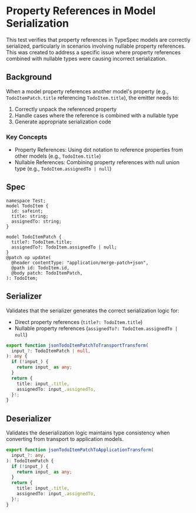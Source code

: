 # Property References in Model Serialization

This test verifies that property references in TypeSpec models are correctly serialized, particularly in scenarios involving nullable property references. This was created to address a specific issue where property references combined with nullable types were causing incorrect serialization.

## Background

When a model property references another model's property (e.g., `TodoItemPatch.title` referencing `TodoItem.title`), the emitter needs to:

1. Correctly unpack the referenced property
2. Handle cases where the reference is combined with a nullable type
3. Generate appropriate serialization code

### Key Concepts

- Property References: Using dot notation to reference properties from other models (e.g., `TodoItem.title`)
- Nullable References: Combining property references with null union type (e.g., `TodoItem.assignedTo | null`)

## Spec

```tsp
namespace Test;
model TodoItem {
  id: safeint;
  title: string;
  assignedTo: string;
}

model TodoItemPatch {
  title?: TodoItem.title;
  assignedTo?: TodoItem.assignedTo | null;
}
@patch op update(
  @header contentType: "application/merge-patch+json",
  @path id: TodoItem.id,
  @body patch: TodoItemPatch,
): TodoItem;
```

## Serializer

Validates that the serializer generates the correct serialization logic for:

- Direct property references (`title?: TodoItem.title`)
- Nullable property references (`assignedTo?: TodoItem.assignedTo | null`)

```ts src/models/internal/serializers.ts function jsonTodoItemPatchToTransportTransform
export function jsonTodoItemPatchToTransportTransform(
  input_?: TodoItemPatch | null,
): any {
  if (!input_) {
    return input_ as any;
  }
  return {
    title: input_.title,
    assignedTo: input_.assignedTo,
  }!;
}
```

## Deserializer

Validates the deserialization logic maintains type consistency when converting from transport to application models.

```ts src/models/internal/serializers.ts function jsonTodoItemPatchToApplicationTransform
export function jsonTodoItemPatchToApplicationTransform(
  input_?: any,
): TodoItemPatch {
  if (!input_) {
    return input_ as any;
  }
  return {
    title: input_.title,
    assignedTo: input_.assignedTo,
  }!;
}
```
